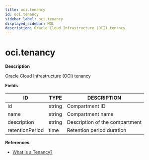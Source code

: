 ```yaml
---
title: oci.tenancy
id: oci.tenancy
sidebar_label: oci.tenancy
displayed_sidebar: MQL
description: Oracle Cloud Infrastructure (OCI) tenancy
---
```


# oci.tenancy

**Description**

Oracle Cloud Infrastructure (OCI) tenancy

**Fields**

| ID              | TYPE   | DESCRIPTION                    |
| --------------- | ------ | ------------------------------ |
| id              | string | Compartment ID                 |
| name            | string | Compartment name               |
| description     | string | Description of the compartment |
| retentionPeriod | time   | Retention period duration      |

**References**

- [What is a Tenancy?](https://docs.oracle.com/en/cloud/foundation/cloud_architecture/governance/tenancy.html)
